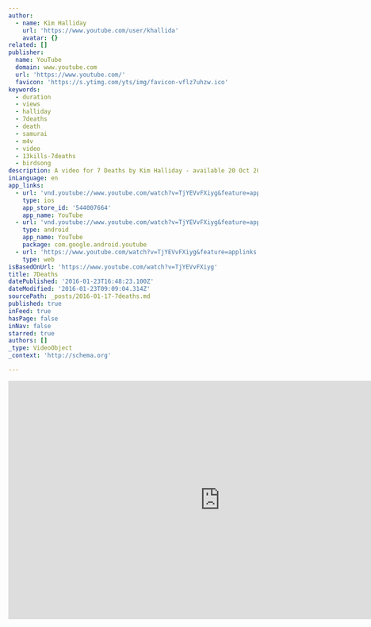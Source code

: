 ```yaml
---
author:
  - name: Kim Halliday
    url: 'https://www.youtube.com/user/khallida'
    avatar: {}
related: []
publisher:
  name: YouTube
  domain: www.youtube.com
  url: 'https://www.youtube.com/'
  favicon: 'https://s.ytimg.com/yts/img/favicon-vflz7uhzw.ico'
keywords:
  - duration
  - views
  - halliday
  - 7deaths
  - death
  - samurai
  - m4v
  - video
  - 13kills-7deaths
  - birdsong
description: A video for 7 Deaths by Kim Halliday - available 20 Oct 2014 on iTunes
inLanguage: en
app_links:
  - url: 'vnd.youtube://www.youtube.com/watch?v=TjYEVvFXiyg&feature=applinks'
    type: ios
    app_store_id: '544007664'
    app_name: YouTube
  - url: 'vnd.youtube://www.youtube.com/watch?v=TjYEVvFXiyg&feature=applinks'
    type: android
    app_name: YouTube
    package: com.google.android.youtube
  - url: 'https://www.youtube.com/watch?v=TjYEVvFXiyg&feature=applinks'
    type: web
isBasedOnUrl: 'https://www.youtube.com/watch?v=TjYEVvFXiyg'
title: 7Deaths
datePublished: '2016-01-23T16:48:23.100Z'
dateModified: '2016-01-23T09:09:04.314Z'
sourcePath: _posts/2016-01-17-7deaths.md
published: true
inFeed: true
hasPage: false
inNav: false
starred: true
authors: []
_type: VideoObject
_context: 'http://schema.org'

---
```

<iframe src="https://cdn.embedly.com/widgets/media.html?src=https%3A%2F%2Fwww.youtube.com%2Fembed%2FTjYEVvFXiyg%3Ffeature%3Doembed&amp;url=https%3A%2F%2Fwww.youtube.com%2Fwatch%3Fv%3DTjYEVvFXiyg&amp;image=https%3A%2F%2Fi.ytimg.com%2Fvi%2FTjYEVvFXiyg%2Fhqdefault.jpg&amp;key=b7d04c9b404c499eba89ee7072e1c4f7&amp;type=text%2Fhtml&amp;schema=youtube" width="854" height="480" scrolling="no" frameborder="0" allowfullscreen="allowfullscreen" style=""></iframe>